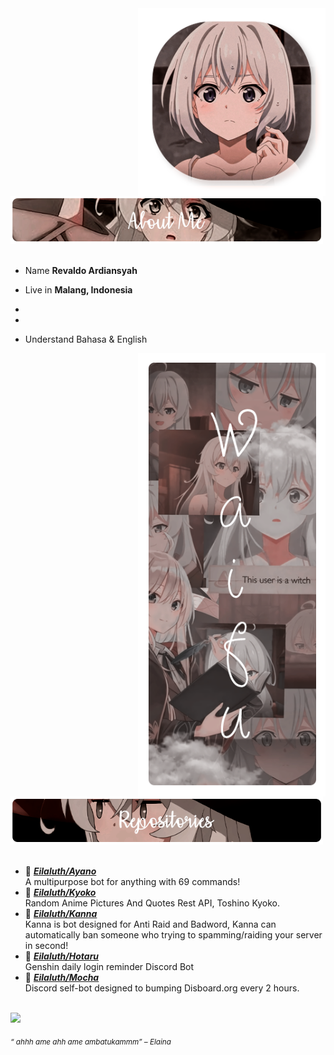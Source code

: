 <div>
<img src="https://github.com/aldo3241/img/blob/main/Profile-elaina.png" width="300" align="right" />
<br/>
<img src="https://github.com/aldo3241/img/blob/main/AboutMe-elaina.png" width="500" />
<br/>
<br/>
  
- Name **Revaldo Ardiansyah**

- Live in **Malang, Indonesia**

-

-

- Understand Bahasa & English
<img src="https://github.com/aldo3241/img/blob/main/Waifu-elainaa.png" width="300" align="right" />
<br/>
<img src="https://github.com/aldo3241/img/blob/main/Repo-elaina.png" width="500" />
<br/>
<br/>
  
- 📗 [***Eilaluth/Ayano***](https://github.com/Eilaluth/Ayano) <br/>
  A multipurpose bot for anything with 69 commands!
- 📘 [***Eilaluth/Kyoko***](https://github.com/Eilaluth/Kyoko) <br/>
  Random Anime Pictures And Quotes Rest API, Toshino Kyoko.
- 📙 [***Eilaluth/Kanna***](https://github.com/Eilaluth/Kanna) <br/>
  Kanna is bot designed for Anti Raid and Badword, Kanna can automatically ban someone who trying to spamming/raiding your server in second!
- 📕 [***Eilaluth/Hotaru***](https://github.com/Eilaluth/Hotaru) <br/>
  Genshin daily login reminder Discord Bot
- 📒 [***Eilaluth/Mocha***](https://github.com/Eilaluth/Mocha) <br/>
Discord self-bot designed to bumping Disboard.org every 2 hours.

<br/>
<img src="https://github.com/Elliottophellia/Elliottophellia/blob/main/img/banner-elainaa.png" width="500" /><br/>
  
<sub> *“ ahhh ame ahh ame ambatukammm” – Elaina* </sub>
<!--
<img src="https://metrics.lecoq.io/Eilaluth?template=classic&base.header=0&base.activity=0&base.community=0&base.repositories=0&base.metadata=0&repositories=1&repositories=100&repositories.batch=100&repositories.forks=false&repositories.affiliations=owner&repositories.featured=Eilaluth%2FAyano%2CEilaluth%2FKyoko%2CEilaluth%2FKanna%2CEilaluth%2FHotaru%2CEilaluth%2FMocha&config.timezone=Asia%2FJakart"  />
-->
</div>
